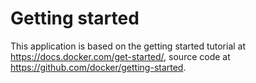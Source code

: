 # Getting started

This application is based on the getting started tutorial at
https://docs.docker.com/get-started/, source code at
https://github.com/docker/getting-started.
